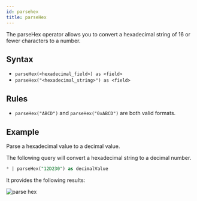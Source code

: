 ```yaml
---
id: parsehex
title: parseHex
---
```



The parseHex operator allows you to convert a hexadecimal string of 16 or fewer characters to a number.

## Syntax

* `parseHex(<hexadecimal_field>) as <field>`
* `parseHex("<hexadecimal_string>") as <field>`

## Rules

* `parseHex("ABCD")` and `parseHex("0xABCD")` are both valid formats.

## Example

Parse a hexadecimal value to a decimal value.

The following query will convert a hexadecimal string to a decimal number.

```sql
* | parseHex("12D230") as decimalValue
```

It provides the following results:

![parse hex](/img/reuse/query-search/parsehex_operator.png)
